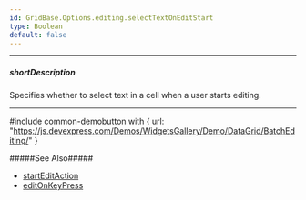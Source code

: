 ```yaml
---
id: GridBase.Options.editing.selectTextOnEditStart
type: Boolean
default: false
---
```

---
##### shortDescription
Specifies whether to select text in a cell when a user starts editing.

---
#include common-demobutton with {
    url: "https://js.devexpress.com/Demos/WidgetsGallery/Demo/DataGrid/BatchEditing/"
}

#####See Also#####
- [startEditAction](/api-reference/10%20UI%20Widgets/GridBase/1%20Configuration/editing/startEditAction.md '{basewidgetpath}/Configuration/editing/#startEditAction')
- [editOnKeyPress](/api-reference/10%20UI%20Widgets/GridBase/1%20Configuration/keyboardNavigation/editOnKeyPress.md '{basewidgetpath}/Configuration/keyboardNavigation/#editOnKeyPress')